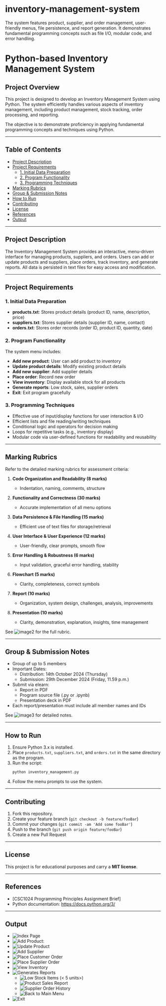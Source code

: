 # inventory-management-system
The system features product, supplier, and order management, user-friendly menus, file persistence, and report generation. It demonstrates fundamental programming concepts such as file I/O, modular code, and error handling.

# Python-based Inventory Management System

## Project Overview

This project is designed to develop an Inventory Management System using Python. The system efficiently handles various aspects of inventory management, including product management, stock tracking, order processing, and reporting. 

The objective is to demonstrate proficiency in applying fundamental programming concepts and techniques using Python.

---

## Table of Contents

- [Project Description](#project-description)
- [Project Requirements](#project-requirements)
  - [1. Initial Data Preparation](#1-initial-data-preparation)
  - [2. Program Functionality](#2-program-functionality)
  - [3. Programming Techniques](#3-programming-techniques)
- [Marking Rubrics](#marking-rubrics)
- [Group & Submission Notes](#group--submission-notes)
- [How to Run](#how-to-run)
- [Contributing](#contributing)
- [License](#license)
- [References](#references)
- [Output](#Output)

---

## Project Description

The Inventory Management System provides an interactive, menu-driven interface for managing products, suppliers, and orders. Users can add or update products and suppliers, place orders, track inventory, and generate reports. All data is persisted in text files for easy access and modification.

---

## Project Requirements

### 1. Initial Data Preparation

- **products.txt**: Stores product details (product ID, name, description, price)
- **suppliers.txt**: Stores supplier details (supplier ID, name, contact)
- **orders.txt**: Stores order records (order ID, product ID, quantity, date)

### 2. Program Functionality

The system menu includes:

- **Add new product**: User can add product to inventory
- **Update product details**: Modify existing product details
- **Add new supplier**: Add supplier details
- **Place order**: Record new order
- **View inventory**: Display available stock for all products
- **Generate reports**: Low stock, sales, supplier orders
- **Exit**: Exit program gracefully

### 3. Programming Techniques

- Effective use of input/display functions for user interaction & I/O
- Efficient lists and file reading/writing techniques
- Conditional logic and operators for decision making
- Loops for repetitive tasks (e.g., inventory display)
- Modular code via user-defined functions for readability and reusability

---

## Marking Rubrics

Refer to the detailed marking rubrics for assessment criteria:

1. **Code Organization and Readability (8 marks)**
   - Indentation, naming, comments, structure

2. **Functionality and Correctness (30 marks)**
   - Accurate implementation of all menu options

3. **Data Persistence & File Handling (15 marks)**
   - Efficient use of text files for storage/retrieval

4. **User Interface & User Experience (12 marks)**
   - User-friendly, clear prompts, smooth flow

5. **Error Handling & Robustness (6 marks)**
   - Input validation, graceful error handling, stability

6. **Flowchart (5 marks)**
   - Clarity, completeness, correct symbols

7. **Report (10 marks)**
   - Organization, system design, challenges, analysis, improvements

8. **Presentation (10 marks)**
   - Clarity, demonstration, explanation, insights, time management

See ![image2](image2) for the full rubric.

---

## Group & Submission Notes

- Group of up to 5 members
- Important Dates:
  - Distribution: 14th October 2024 (Thursday)
  - Submission: 29th December 2024 (Friday, 11.59 p.m.)
- Submit via elearn:
  - Report in PDF
  - Program source file (.py or .ipynb)
  - Presentation deck in PDF
- Each report/presentation must include all member names and IDs

See ![image3](image3) for detailed notes.

---

## How to Run

1. Ensure Python 3.x is installed.
2. Place `products.txt`, `suppliers.txt`, and `orders.txt` in the same directory as the program.
3. Run the script:
   ```bash
   python inventory_management.py
   ```
4. Follow the menu prompts to use the system.

---

## Contributing

1. Fork this repository.
2. Create your feature branch (`git checkout -b feature/fooBar`)
3. Commit your changes (`git commit -am 'Add some fooBar'`)
4. Push to the branch (`git push origin feature/fooBar`)
5. Create a new Pull Request

---

## License

This project is for educational purposes and  carry a **MIT license**.

---

## References

- [CSC1024 Programming Principles Assignment Brief]
- Python documentation: https://docs.python.org/3/

---

## Output

- ![Index Page](image.png)
- ![Add Product](image-1.png): 
- ![Update Product](image-2.png)
- ![Add Supplier](image-3.png)
- ![Place Customer Order](image-4.png)
- ![Place Supplier Order](image-5.png)
- ![View Inventory](image-6.png)
- ![Generates Reports](image-7.png)
   - ![Low Stock Items (< 5 units>)](image-8.png)
   - ![Product Sales Report](image-9.png)
   - ![Supplier Order History](image-10.png)
   - ![Back to Main Menu](image-11.png)
- ![Exit](image-12.png)



